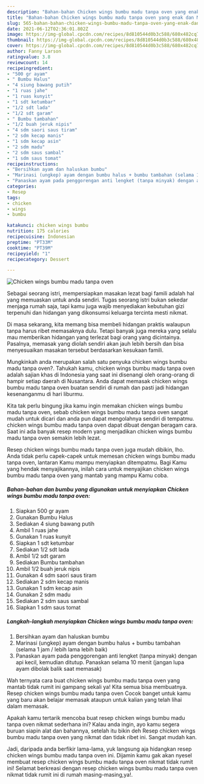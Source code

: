 ```yaml
---
description: "Bahan-bahan Chicken wings bumbu madu tanpa oven yang enak dan Mudah Dibuat"
title: "Bahan-bahan Chicken wings bumbu madu tanpa oven yang enak dan Mudah Dibuat"
slug: 565-bahan-bahan-chicken-wings-bumbu-madu-tanpa-oven-yang-enak-dan-mudah-dibuat
date: 2021-06-12T02:36:01.802Z
image: https://img-global.cpcdn.com/recipes/8d810544d0b3c588/680x482cq70/chicken-wings-bumbu-madu-tanpa-oven-foto-resep-utama.jpg
thumbnail: https://img-global.cpcdn.com/recipes/8d810544d0b3c588/680x482cq70/chicken-wings-bumbu-madu-tanpa-oven-foto-resep-utama.jpg
cover: https://img-global.cpcdn.com/recipes/8d810544d0b3c588/680x482cq70/chicken-wings-bumbu-madu-tanpa-oven-foto-resep-utama.jpg
author: Fanny Larson
ratingvalue: 3.8
reviewcount: 14
recipeingredient:
- "500 gr ayam"
- " Bumbu Halus"
- "4 siung bawang putih"
- "1 ruas jahe"
- "1 ruas kunyit"
- "1 sdt ketumbar"
- "1/2 sdt lada"
- "1/2 sdt garam"
- " Bumbu tambahan"
- "1/2 buah jeruk nipis"
- "4 sdm saori saus tiram"
- "2 sdm kecap manis"
- "1 sdm kecap asin"
- "2 sdm madu"
- "2 sdm saus sambal"
- "1 sdm saus tomat"
recipeinstructions:
- "Bersihkan ayam dan haluskan bumbu"
- "Marinasi (ungkep) ayam dengan bumbu halus + bumbu tambahan (selama 1 jam / lebih lama lebih baik)"
- "Panaskan ayam pada penggorengan anti lengket (tanpa minyak) dengan api kecil, kemudian ditutup. Panaskan selama 10 menit (jangan lupa ayam dibolak balik saat memasak)"
categories:
- Resep
tags:
- chicken
- wings
- bumbu

katakunci: chicken wings bumbu 
nutrition: 175 calories
recipecuisine: Indonesian
preptime: "PT33M"
cooktime: "PT39M"
recipeyield: "1"
recipecategory: Dessert

---
```



![Chicken wings bumbu madu tanpa oven](https://img-global.cpcdn.com/recipes/8d810544d0b3c588/680x482cq70/chicken-wings-bumbu-madu-tanpa-oven-foto-resep-utama.jpg)

Sebagai seorang istri, mempersiapkan masakan lezat bagi famili adalah hal yang memuaskan untuk anda sendiri. Tugas seorang istri bukan sekedar menjaga rumah saja, tapi kamu juga wajib menyediakan kebutuhan gizi terpenuhi dan hidangan yang dikonsumsi keluarga tercinta mesti nikmat.

Di masa  sekarang, kita memang bisa membeli hidangan praktis walaupun tanpa harus ribet memasaknya dulu. Tetapi banyak juga mereka yang selalu mau memberikan hidangan yang terlezat bagi orang yang dicintainya. Pasalnya, memasak yang diolah sendiri akan jauh lebih bersih dan bisa menyesuaikan masakan tersebut berdasarkan kesukaan famili. 



Mungkinkah anda merupakan salah satu penyuka chicken wings bumbu madu tanpa oven?. Tahukah kamu, chicken wings bumbu madu tanpa oven adalah sajian khas di Indonesia yang saat ini disenangi oleh orang-orang di hampir setiap daerah di Nusantara. Anda dapat memasak chicken wings bumbu madu tanpa oven buatan sendiri di rumah dan pasti jadi hidangan kesenanganmu di hari liburmu.

Kita tak perlu bingung jika kamu ingin memakan chicken wings bumbu madu tanpa oven, sebab chicken wings bumbu madu tanpa oven sangat mudah untuk dicari dan anda pun dapat mengolahnya sendiri di tempatmu. chicken wings bumbu madu tanpa oven dapat dibuat dengan beragam cara. Saat ini ada banyak resep modern yang menjadikan chicken wings bumbu madu tanpa oven semakin lebih lezat.

Resep chicken wings bumbu madu tanpa oven juga mudah dibikin, lho. Anda tidak perlu capek-capek untuk memesan chicken wings bumbu madu tanpa oven, lantaran Kamu mampu menyiapkan ditempatmu. Bagi Kamu yang hendak menyajikannya, inilah cara untuk menyajikan chicken wings bumbu madu tanpa oven yang mantab yang mampu Kamu coba.

<!--inarticleads1-->

##### Bahan-bahan dan bumbu yang digunakan untuk menyiapkan Chicken wings bumbu madu tanpa oven:

1. Siapkan 500 gr ayam
1. Gunakan  Bumbu Halus
1. Sediakan 4 siung bawang putih
1. Ambil 1 ruas jahe
1. Gunakan 1 ruas kunyit
1. Siapkan 1 sdt ketumbar
1. Sediakan 1/2 sdt lada
1. Ambil 1/2 sdt garam
1. Sediakan  Bumbu tambahan
1. Ambil 1/2 buah jeruk nipis
1. Gunakan 4 sdm saori saus tiram
1. Sediakan 2 sdm kecap manis
1. Gunakan 1 sdm kecap asin
1. Gunakan 2 sdm madu
1. Sediakan 2 sdm saus sambal
1. Siapkan 1 sdm saus tomat




<!--inarticleads2-->

##### Langkah-langkah menyiapkan Chicken wings bumbu madu tanpa oven:

1. Bersihkan ayam dan haluskan bumbu
1. Marinasi (ungkep) ayam dengan bumbu halus + bumbu tambahan (selama 1 jam / lebih lama lebih baik)
1. Panaskan ayam pada penggorengan anti lengket (tanpa minyak) dengan api kecil, kemudian ditutup. Panaskan selama 10 menit (jangan lupa ayam dibolak balik saat memasak)




Wah ternyata cara buat chicken wings bumbu madu tanpa oven yang mantab tidak rumit ini gampang sekali ya! Kita semua bisa membuatnya. Resep chicken wings bumbu madu tanpa oven Cocok banget untuk kamu yang baru akan belajar memasak ataupun untuk kalian yang telah lihai dalam memasak.

Apakah kamu tertarik mencoba buat resep chicken wings bumbu madu tanpa oven nikmat sederhana ini? Kalau anda ingin, ayo kamu segera buruan siapin alat dan bahannya, setelah itu bikin deh Resep chicken wings bumbu madu tanpa oven yang nikmat dan tidak ribet ini. Sangat mudah kan. 

Jadi, daripada anda berfikir lama-lama, yuk langsung aja hidangkan resep chicken wings bumbu madu tanpa oven ini. Dijamin kamu gak akan nyesel membuat resep chicken wings bumbu madu tanpa oven nikmat tidak rumit ini! Selamat berkreasi dengan resep chicken wings bumbu madu tanpa oven nikmat tidak rumit ini di rumah masing-masing,ya!.

